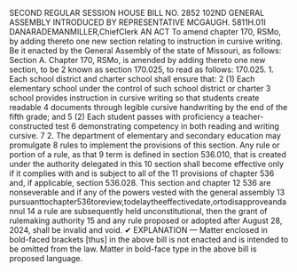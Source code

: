 SECOND REGULAR SESSION
HOUSE BILL NO. 2852
102ND GENERAL ASSEMBLY
INTRODUCED BY REPRESENTATIVE MCGAUGH.
5811H.01I DANARADEMANMILLER,ChiefClerk
AN ACT
To amend chapter 170, RSMo, by adding thereto one new section relating to instruction in
cursive writing.
Be it enacted by the General Assembly of the state of Missouri, as follows:
Section A. Chapter 170, RSMo, is amended by adding thereto one new section, to be
2 known as section 170.025, to read as follows:
170.025. 1. Each school district and charter school shall ensure that:
2 (1) Each elementary school under the control of such school district or charter
3 school provides instruction in cursive writing so that students create readable
4 documents through legible cursive handwriting by the end of the fifth grade; and
5 (2) Each student passes with proficiency a teacher-constructed test
6 demonstrating competency in both reading and writing cursive.
7 2. The department of elementary and secondary education may promulgate
8 rules to implement the provisions of this section. Any rule or portion of a rule, as that
9 term is defined in section 536.010, that is created under the authority delegated in this
10 section shall become effective only if it complies with and is subject to all of the
11 provisions of chapter 536 and, if applicable, section 536.028. This section and chapter
12 536 are nonseverable and if any of the powers vested with the general assembly
13 pursuanttochapter536toreview,todelaytheeffectivedate,ortodisapproveandannul
14 a rule are subsequently held unconstitutional, then the grant of rulemaking authority
15 and any rule proposed or adopted after August 28, 2024, shall be invalid and void.
✔
EXPLANATION — Matter enclosed in bold-faced brackets [thus] in the above bill is not enacted and is
intended to be omitted from the law. Matter in bold-face type in the above bill is proposed language.